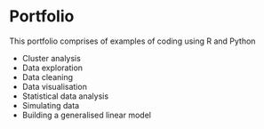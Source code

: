 # Portfolio
This portfolio comprises of examples of coding using R and Python
* Cluster analysis
* Data exploration
* Data cleaning
* Data visualisation
* Statistical data analysis
* Simulating data
* Building a generalised linear model
